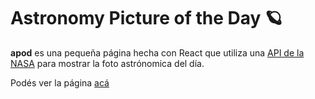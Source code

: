 # Astronomy Picture of the Day 🪐

**apod** es una pequeña página hecha con React que utiliza una [API de la NASA](https://api.nasa.gov/) para mostrar la foto astrónomica del día. 

Podés ver la página [acá](https://mateoschiro8.github.io/apod/)
